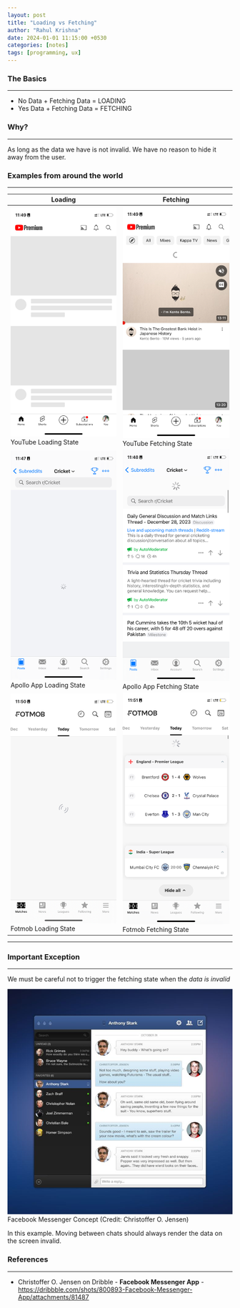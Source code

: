 ```yaml
---
layout: post
title: "Loading vs Fetching"
author: "Rahul Krishna"
date: 2024-01-01 11:15:00 +0530
categories: [notes]
tags: [programming, ux]
---
```


### The Basics

---

- No Data + Fetching Data = LOADING
- Yes Data + Fetching Data = FETCHING

### Why?

---

As long as the data we have is not invalid. We have no reason to hide it away from the user.

### Examples from around the world

---

| Loading | Fetching |
| --- | --- |
| ![YouTube Loading State](/images/loading-vs-fetching/Untitled%206.png) YouTube Loading State | ![YouTube Fetching State](/images/loading-vs-fetching/Untitled%207.png) YouTube Fetching State |
![Apollo App Loading State](/images/loading-vs-fetching/Untitled%208.png) Apollo App Loading State | ![Apollo App Fetching State](/images/loading-vs-fetching/Untitled%209.png) Apollo App Fetching State
![Fotmob Loading State](/images/loading-vs-fetching/Untitled%2010.png) Fotmob Loading State | ![Fotmob Fetching State](/images/loading-vs-fetching/Untitled%2011.png) Fotmob Fetching State
---
### Important Exception

---

We must be careful not to trigger the fetching state when the _data is invalid_

![Facebook Messenger Concept](/images/loading-vs-fetching/facebook-messenger.jpeg) Facebook Messenger Concept (Credit: Christoffer O. Jensen)

In this example. Moving between chats should always render the data on the screen invalid.

### References

---

- Christoffer O. Jensen on Dribble - <b>Facebook Messenger App</b> - https://dribbble.com/shots/800893-Facebook-Messenger-App/attachments/81487
